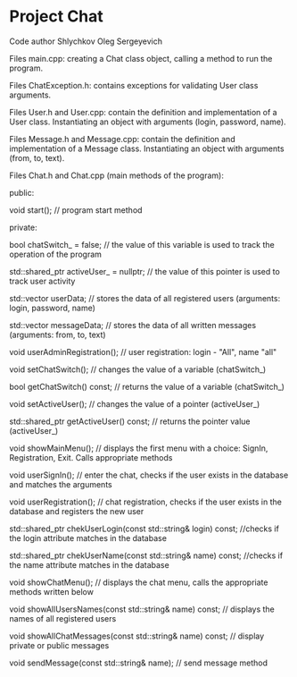 # Project Chat
Сode author Shlychkov Oleg Sergeyevich

Files main.cpp: creating a Chat class object, calling a method to run the program.

Files ChatException.h: contains exceptions for validating User class arguments.

Files User.h and User.cpp: contain the definition and implementation of a User class. Instantiating an object with arguments (login, password, name).

Files Message.h and Message.cpp: contain the definition and implementation of a Message class. Instantiating an object with arguments (from, to, text).

Files Chat.h and Chat.cpp (main methods of the program):

public:

void start(); // program start method

private:

bool chatSwitch_ = false; // the value of this variable is used to track the operation of the program

std::shared_ptr<User> activeUser_ = nullptr; // the value of this pointer is used to track user activity
  
std::vector <User> userData; // stores the data of all registered users (arguments: login, password, name)
  
std::vector <Message> messageData; // stores the data of all written messages (arguments: from, to, text)

void userAdminRegistration(); // user registration: login - "All", name "all"
  
void setChatSwitch(); // changes the value of a variable (chatSwitch_)
  
bool getChatSwitch() const; // returns the value of a variable (chatSwitch_)
  
void setActiveUser(); // changes the value of a pointer (activeUser_)
  
std::shared_ptr<User> getActiveUser() const; // returns the pointer value (activeUser_)

void showMainMenu(); // displays the first menu with a choice: SignIn, Registration, Exit. Calls appropriate methods
  
void userSignIn(); // enter the chat, checks if the user exists in the database and matches the arguments
  
void userRegistration(); // chat registration, checks if the user exists in the database and registers the new user
  
std::shared_ptr<User> chekUserLogin(const std::string& login) const; //checks if the login attribute matches in the database
  
std::shared_ptr<User> chekUserName(const std::string& name) const; //checks if the name attribute matches in the database
  
void showChatMenu(); // displays the chat menu, calls the appropriate methods written below
  
void showAllUsersNames(const std::string& name) const; // displays the names of all registered users
  
void showAllChatMessages(const std::string& name) const; // display private or public messages
  
void sendMessage(const std::string& name); // send message method
